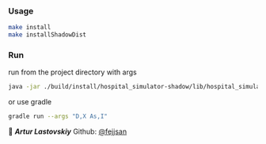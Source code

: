 ### Usage

```bash
make install
make installShadowDist
```


### Run
run from the project directory with args

```bash
java -jar ./build/install/hospital_simulator-shadow/lib/hospital_simulator-1.0-SNAPSHOT-all.jar D,X As,I
```
or use gradle
```bash
gradle run --args "D,X As,I"
```



👤 ***Artur Lastovskiy***
Github: [@fejjsan](https://github.com/fejjjsan)